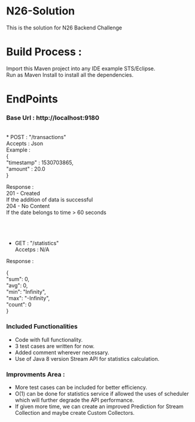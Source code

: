 # N26-Solution
This is the solution for N26 Backend Challenge

# Build Process :
Import this Maven project into any IDE example STS/Eclipse.<br />
Run as Maven Install to install all the dependencies.<br />

# EndPoints 

### Base Url : http://localhost:9180 <br /> ###

<br />
* POST : "/transactions"<br />
Accepts : Json<br />
Example :<br />
{<br/>
      "timestamp" : 1530703865,<br />
      "amount" : 20.0<br />
}

Response :<br />
201 - Created<br />
If the addition of data is successful<br />
204 - No Content<br />
If the date belongs to time > 60 seconds<br />
<br />
<br />
<br />

* GET : "/statistics"<br />
Accetps : N/A<br />

Response : <br/>

{<br/>
  "sum": 0,<br/>
  "avg": 0,<br/>
  "min": "Infinity",<br/>
  "max": "-Infinity",<br/>
  "count": 0<br/>
}<br/>

### Included Functionalities ###

* Code with full functionality.
* 3 test cases are written for now.
* Added comment wherever necessary.
* Use of Java 8 version Stream API for statistics calculation.

### Improvments Area : ###

* More test cases can be included for better efficiency.
* O(1) can be done for statistics service if allowed the uses of scheduler which will further degrade the API performance.
* If given more time, we can create an improved Prediction for Stream Collection and maybe create Custom Collectors.





